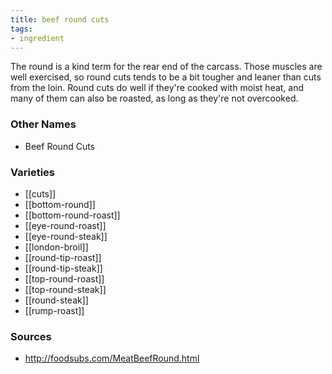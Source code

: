 ```yaml
---
title: beef round cuts
tags:
- ingredient
---
```

The round is a kind term for the rear end of the carcass. Those muscles are well exercised, so round cuts tends to be a bit tougher and leaner than cuts from the loin. Round cuts do well if they're cooked with moist heat, and many of them can also be roasted, as long as they're not overcooked.

### Other Names

* Beef Round Cuts

### Varieties

* [[cuts]]
* [[bottom-round]]
* [[bottom-round-roast]]
* [[eye-round-roast]]
* [[eye-round-steak]]
* [[london-broil]]
* [[round-tip-roast]]
* [[round-tip-steak]]
* [[top-round-roast]]
* [[top-round-steak]]
* [[round-steak]]
* [[rump-roast]]

### Sources
* http://foodsubs.com/MeatBeefRound.html
